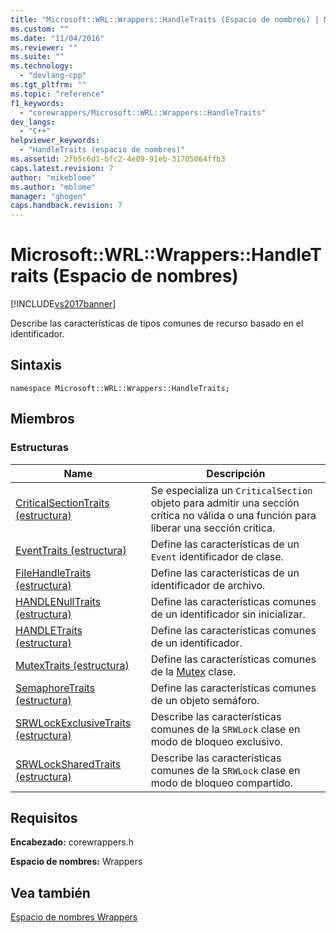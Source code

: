 ```yaml
---
title: "Microsoft::WRL::Wrappers::HandleTraits (Espacio de nombres) | Microsoft Docs"
ms.custom: ""
ms.date: "11/04/2016"
ms.reviewer: ""
ms.suite: ""
ms.technology: 
  - "devlang-cpp"
ms.tgt_pltfrm: ""
ms.topic: "reference"
f1_keywords: 
  - "corewrappers/Microsoft::WRL::Wrappers::HandleTraits"
dev_langs: 
  - "C++"
helpviewer_keywords: 
  - "HandleTraits (espacio de nombres)"
ms.assetid: 2fb5c6d1-bfc2-4e09-91eb-31705064ffb3
caps.latest.revision: 7
author: "mikeblome"
ms.author: "mblome"
manager: "ghogen"
caps.handback.revision: 7
---
```

# Microsoft::WRL::Wrappers::HandleTraits (Espacio de nombres)
[!INCLUDE[vs2017banner](../assembler/inline/includes/vs2017banner.md)]

Describe las características de tipos comunes de recurso basado en el identificador.  
  
## <a name="syntax"></a>Sintaxis  
  
```  
namespace Microsoft::WRL::Wrappers::HandleTraits;  
```  
  
## <a name="members"></a>Miembros  
  
### <a name="structures"></a>Estructuras  
  
|Name|Descripción|  
|----------|-----------------|  
|[CriticalSectionTraits (estructura)](../windows/criticalsectiontraits-structure.md)|Se especializa un `CriticalSection` objeto para admitir una sección crítica no válida o una función para liberar una sección crítica.|  
|[EventTraits (estructura)](../windows/eventtraits-structure.md)|Define las características de un `Event` identificador de clase.|  
|[FileHandleTraits (estructura)](../windows/filehandletraits-structure.md)|Define las características de un identificador de archivo.|  
|[HANDLENullTraits (estructura)](../windows/handlenulltraits-structure.md)|Define las características comunes de un identificador sin inicializar.|  
|[HANDLETraits (estructura)](../windows/handletraits-structure.md)|Define las características comunes de un identificador.|  
|[MutexTraits (estructura)](../windows/mutextraits-structure.md)|Define las características comunes de la [Mutex](Mutex%20Class1.md) clase.|  
|[SemaphoreTraits (estructura)](../Topic/SemaphoreTraits%20Structure.md)|Define las características comunes de un objeto semáforo.|  
|[SRWLockExclusiveTraits (estructura)](../windows/srwlockexclusivetraits-structure.md)|Describe las características comunes de la `SRWLock` clase en modo de bloqueo exclusivo.|  
|[SRWLockSharedTraits (estructura)](../windows/srwlocksharedtraits-structure.md)|Describe las características comunes de la `SRWLock` clase en modo de bloqueo compartido.|  
  
## <a name="requirements"></a>Requisitos  
 **Encabezado:** corewrappers.h  
  
 **Espacio de nombres:** Wrappers  
  
## <a name="see-also"></a>Vea también  
 [Espacio de nombres Wrappers](../Topic/Microsoft::WRL::Wrappers%20Namespace.md)